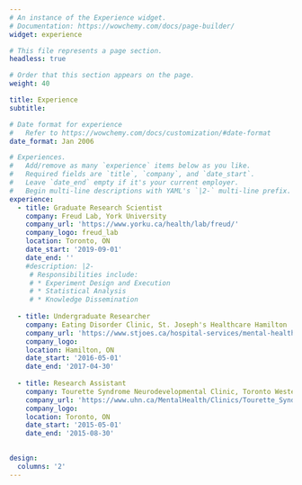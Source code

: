 ```yaml
---
# An instance of the Experience widget.
# Documentation: https://wowchemy.com/docs/page-builder/
widget: experience

# This file represents a page section.
headless: true

# Order that this section appears on the page.
weight: 40

title: Experience
subtitle:

# Date format for experience
#   Refer to https://wowchemy.com/docs/customization/#date-format
date_format: Jan 2006

# Experiences.
#   Add/remove as many `experience` items below as you like.
#   Required fields are `title`, `company`, and `date_start`.
#   Leave `date_end` empty if it's your current employer.
#   Begin multi-line descriptions with YAML's `|2-` multi-line prefix.
experience:
  - title: Graduate Research Scientist
    company: Freud Lab, York University
    company_url: 'https://www.yorku.ca/health/lab/freud/'
    company_logo: freud_lab
    location: Toronto, ON
    date_start: '2019-09-01'
    date_end: ''
    #description: |2-
     # Responsibilities include:
     # * Experiment Design and Execution 
     # * Statistical Analysis 
     # * Knowledge Dissemination
     
  - title: Undergraduate Researcher
    company: Eating Disorder Clinic, St. Joseph's Healthcare Hamilton
    company_url: 'https://www.stjoes.ca/hospital-services/mental-health-addiction-services/mental-health-services/eating-disorders-program'
    company_logo: 
    location: Hamilton, ON
    date_start: '2016-05-01'
    date_end: '2017-04-30'
    
  - title: Research Assistant
    company: Tourette Syndrome Neurodevelopmental Clinic, Toronto Western Hospital
    company_url: 'https://www.uhn.ca/MentalHealth/Clinics/Tourette_Syndrome_Clinic#about'
    company_logo: 
    location: Toronto, ON
    date_start: '2015-05-01'
    date_end: '2015-08-30'

        
design:
  columns: '2'
---
```

